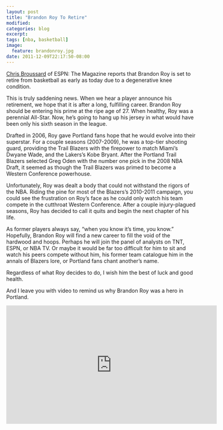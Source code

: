 ```yaml
---
layout: post
title: "Brandon Roy To Retire"
modified:
categories: blog
excerpt:
tags: [nba, basketball]
image:
  feature: brandonroy.jpg
date: 2011-12-09T22:17:50-08:00
---
```

[Chris Broussard](https://twitter.com/Chris_Broussard/status/145156200416288769) of ESPN: The Magazine reports that Brandon Roy is set to retire from basketball as early as today due to a degenerative knee condition.

This is truly saddening news. When we hear a player announce his retirement, we hope that it is after a long, fulfilling career. Brandon Roy should be entering his prime at the ripe age of 27. When healthy, Roy was a perennial All-Star. Now, he’s going to hang up his jersey in what would have been only his sixth season in the league.

Drafted in 2006, Roy gave Portland fans hope that he would evolve into their superstar. For a couple seasons (2007-2009), he was a top-tier shooting guard, providing the Trail Blazers with the firepower to match Miami’s Dwyane Wade, and the Lakers’s Kobe Bryant. After the Portland Trail Blazers selected Greg Oden with the number one pick in the 2008 NBA Draft, it seemed as though the Trail Blazers was primed to become a Western Conference powerhouse.

Unfortunately, Roy was dealt a body that could not withstand the rigors of the NBA. Riding the pine for most of the Blazers’s 2010-2011 campaign, you could see the frustration on Roy’s face as he could only watch his team compete in the cutthroat Western Conference. After a couple injury-plagued seasons, Roy has decided to call it quits and begin the next chapter of his life.

As former players always say, “when you know it’s time, you know.” Hopefully, Brandon Roy will find a new career to fill the void of the hardwood and hoops. Perhaps he will join the panel of analysts on TNT, ESPN, or NBA TV. Or maybe it would be far too difficult for him to sit and watch his peers compete without him, his former team catalogue him in the annals of Blazers lore, or Portland fans chant another’s name.

Regardless of what Roy decides to do, I wish him the best of luck and good health.

And I leave you with video to remind us why Brandon Roy was a hero in Portland.

<iframe width="560" height="315" src="https://www.youtube.com/embed/KnGs57A-O0w?start=188" frameborder="0" > </iframe>
